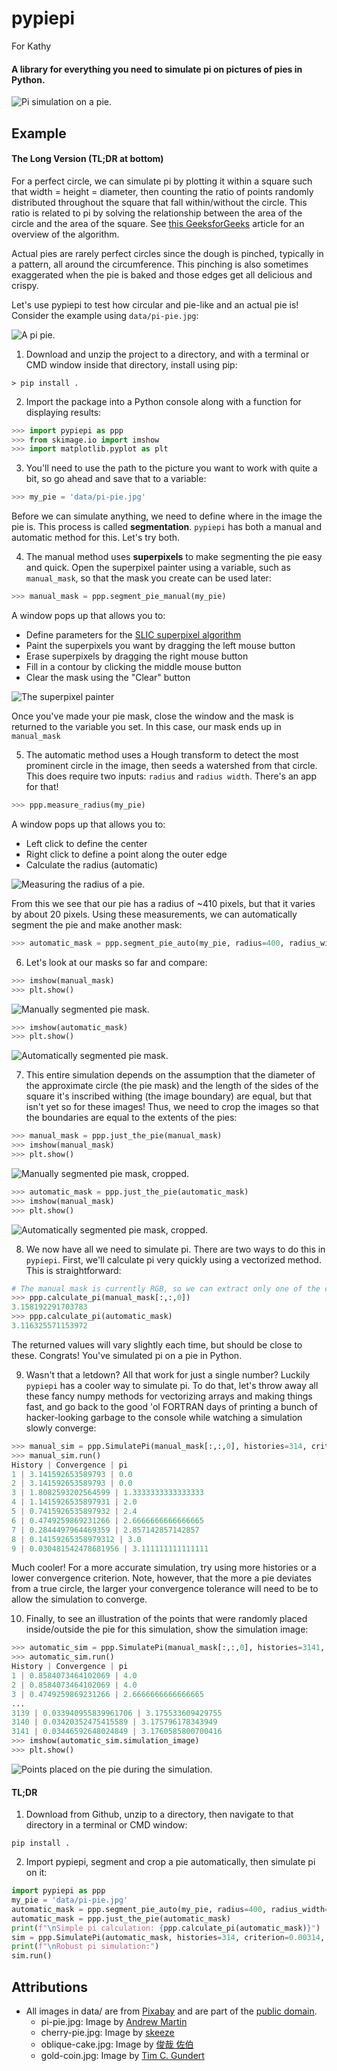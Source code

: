 # pypiepi

For Kathy

#### A library for everything you need to simulate pi on pictures of pies in Python.

![Pi simulation on a pie.](resources/PaintAndSimulate.gif)

## Example

#### The Long Version (TL;DR at bottom)

For a perfect circle, we can simulate pi by plotting it within a square such that width = height = diameter, then
counting  the ratio of points randomly distributed throughout the square that fall within/without the circle. This
ratio is related to pi by solving the relationship between the area of the circle and the area of the square. See [this
GeeksforGeeks](https://www.geeksforgeeks.org/estimating-value-pi-using-monte-carlo/) article for an overview of the
algorithm.

Actual pies are rarely perfect circles since the dough is pinched, typically in a pattern, all around the circumference.
This pinching is also sometimes exaggerated when the pie is baked and those edges get all delicious and crispy.

Let's use pypiepi to test how circular and pie-like and an actual pie is! Consider the example using `data/pi-pie.jpg`:

![A pi pie.](data/pi-pie.jpg)

1. Download and unzip the project to a directory, and with a terminal or CMD window inside that directory, install using
pip:

```BatchFile
> pip install .
```

2. Import the package into a Python console along with a function for displaying results:

```python
>>> import pypiepi as ppp
>>> from skimage.io import imshow
>>> import matplotlib.pyplot as plt
```

3. You'll need to use the path to the picture you want to work with quite a bit, so go ahead and save that to a
variable:

```python
>>> my_pie = 'data/pi-pie.jpg'
```

Before we can simulate anything, we need to define where in the image the pie is. This process is called
**segmentation**. `pypiepi` has both a manual and automatic method for this. Let's try both.

4. The manual method uses **superpixels** to make segmenting the pie easy and quick. Open the superpixel painter using
a variable, such as `manual_mask`, so that the mask you create can be used later:

```python
>>> manual_mask = ppp.segment_pie_manual(my_pie)
```
    
A window pops up that allows you to:
- Define parameters for the
[SLIC superpixel algorithm](https://scikit-image.org/docs/dev/api/skimage.segmentation.html#skimage.segmentation.slic)
- Paint the superpixels you want by dragging the left mouse button
- Erase superpixels by dragging the right mouse button
- Fill in a contour by clicking the middle mouse button
- Clear the mask using the "Clear" button

![The superpixel painter](resources/SuperpixelPainter.gif)

Once you've made your pie mask, close the window and the mask is returned to the variable you set. In this case,
our mask ends up in `manual_mask`

5. The automatic method uses a Hough transform to detect the most prominent circle in the image, then seeds a watershed
from that circle. This does require two inputs: `radius` and `radius width`. There's an app for that!

```python
>>> ppp.measure_radius(my_pie)
```
    
A window pops up that allows you to:
- Left click to define the center
- Right click to define a point along the outer edge
- Calculate the radius (automatic)

![Measuring the radius of a pie.](resources/MeasureRadius.gif)

From this we see that our pie has a radius of ~410 pixels, but that it varies by about 20 pixels. Using these
measurements, we can automatically segment the pie and make another mask:
    
```python
>>> automatic_mask = ppp.segment_pie_auto(my_pie, radius=400, radius_width=20)
```
    
6. Let's look at our masks so far and compare:

```python
>>> imshow(manual_mask)
>>> plt.show()
```
    
![Manually segmented pie mask.](resources/ManualMask.png)
    
```python
>>> imshow(automatic_mask)
>>> plt.show()
```
    
![Automatically segmented pie mask.](resources/AutomaticMask.png)

7. This entire simulation depends on the assumption that the diameter of the approximate circle (the pie mask) and the
length of the sides of the square it's inscribed withing (the image boundary) are equal, but that isn't yet so for these
images! Thus, we need to crop the images so that the boundaries are equal to the extents of the pies:

```python
>>> manual_mask = ppp.just_the_pie(manual_mask)
>>> imshow(manual_mask)
>>> plt.show()
```
    
![Manually segmented pie mask, cropped.](resources/ManualMaskCropped.png)
    
```python
>>> automatic_mask = ppp.just_the_pie(automatic_mask)
>>> imshow(manual_mask)
>>> plt.show()
```
    
![Automatically segmented pie mask, cropped.](resources/AutomaticMaskCropped.png)

8. We now have all we need to simulate pi. There are two ways to do this in `pypiepi`. First, we'll calculate pi very
quickly using a vectorized method. This is straightforward:

```python
# The manual mask is currently RGB, so we can extract only one of the channels for simulation:
>>> ppp.calculate_pi(manual_mask[:,:,0])
3.158192291703783
>>> ppp.calculate_pi(automatic_mask)
3.116325571153972
```
    
The returned values will vary slightly each time, but should be close to these. Congrats! You've simulated pi on a
pie in Python.

9. Wasn't that a letdown? All that work for just a single number? Luckily `pypiepi` has a cooler way to simulate pi.
To do that, let's throw away all these fancy numpy methods for vectorizing arrays and making things fast, and go back
to the good 'ol FORTRAN days of printing a bunch of hacker-looking garbage to the console while watching a simulation
slowly converge:

```python
>>> manual_sim = ppp.SimulatePi(manual_mask[:,:,0], histories=314, criterion=0.0314, verbose=True)
>>> manual_sim.run()
History | Convergence | pi
1 | 3.141592653589793 | 0.0
2 | 3.141592653589793 | 0.0
3 | 1.8082593202564599 | 1.3333333333333333
4 | 1.1415926535897931 | 2.0
5 | 0.7415926535897932 | 2.4
6 | 0.4749259869231266 | 2.6666666666666665
7 | 0.2844497964469359 | 2.857142857142857
8 | 0.14159265358979312 | 3.0
9 | 0.030481542478681956 | 3.111111111111111
```
    
Much cooler! For a more accurate simulation, try using more histories or a lower convergence criterion. Note,
however, that the more a pie deviates from a true circle, the larger your convergence tolerance will need to be
to allow the simulation to converge.
    
10. Finally, to see an illustration of the points that were randomly placed inside/outside the pie for this simulation,
    show the simulation image:
    
```python
>>> automatic_sim = ppp.SimulatePi(manual_mask[:,:,0], histories=3141, criterion=0.00000314, verbose=True)
>>> automatic_sim.run()
History | Convergence | pi
1 | 0.8584073464102069 | 4.0
2 | 0.8584073464102069 | 4.0
3 | 0.4749259869231266 | 2.6666666666666665
...
3139 | 0.033940955839961706 | 3.175533609429755
3140 | 0.03420352475415589 | 3.175796178343949
3141 | 0.03446592648024849 | 3.1760585800700416
>>> imshow(automatic_sim.simulation_image)
>>> plt.show()
```
    
![Points placed on the pie during the simulation.](resources/SimulationImage.png)

#### TL;DR

1. Download from Github, unzip to a directory, then navigate to that directory in a terminal or CMD window:

```BatchFile
pip install .
```

2. Import pypiepi, segment and crop a pie automatically, then simulate pi on it:

```python
import pypiepi as ppp
my_pie = 'data/pi-pie.jpg'
automatic_mask = ppp.segment_pie_auto(my_pie, radius=400, radius_width=20)
automatic_mask = ppp.just_the_pie(automatic_mask)
print(f"\nSimple pi calculation: {ppp.calculate_pi(automatic_mask)}")
sim = ppp.SimulatePi(automatic_mask, histories=314, criterion=0.00314, verbose=True)
print(f"\nRobust pi simulation:")
sim.run()
```

## Attributions
- All images in data/ are from [Pixabay](https://pixabay.com) and are part of the [public domain](https://pixabay.com/service/license/).
    - pi-pie.jpg: Image by [Andrew Martin](https://pixabay.com/users/aitoff-388338)
    - cherry-pie.jpg: Image by [skeeze](https://pixabay.com/users/skeeze-272447)
    - oblique-cake.jpg: Image by [俊哉 佐伯](https://pixabay.com/users/la-fontaine-22289)
    - gold-coin.jpg: Image by [Tim C. Gundert](https://pixabay.com/users/timcgundert-3157574)
